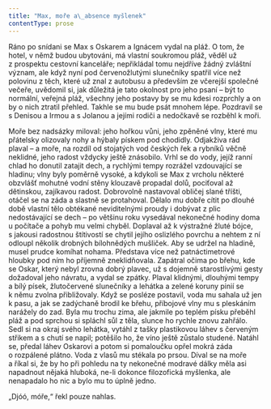 ```yaml
---
title: "Max, moře a\_absence myšlenek"
contentType: prose
---
```


<section>

Ráno po snídani se Max s Oskarem a Ignácem vydal na pláž. O tom, že hotel, v němž budou ubytováni, má vlastní soukromou pláž, věděl už z prospektu cestovní kanceláře; nepřikládal tomu nejdříve žádný zvláštní význam, ale když nyní pod červenožlutými slunečníky spatřil více než polovinu z těch, které už znal z autobusu a především ze včerejší společné večeře, uvědomil si, jak důležitá je tato okolnost pro jeho psaní – být to normální, veřejná pláž, všechny jeho postavy by se mu kdesi rozprchly a on by o nich ztratil přehled. Takhle se mu bude psát mnohem lépe. Pozdravil se s Denisou a Irmou a s Jolanou a jejími rodiči a nedočkavě se rozběhl k moři.

Moře bez nadsázky miloval: jeho hořkou vůni, jeho zpěněné vlny, které mu přátelsky olizovaly nohy a hýbaly pískem pod chodidly. Odjakživa rád plaval – a moře, na rozdíl od stojatých vod českých řek a rybníků věčně neklidné, jeho radost vždycky ještě znásobilo. Vrhl se do vody, jejíž ranní chlad ho donutil zatajit dech, a rychlými tempy rozrážel vzdouvající se hladinu; vlny byly poměrně vysoké, a kdykoli se Max z vrcholu některé obzvlášť mohutné vodní stěny klouzavě propadal dolů, pociťoval až dětinskou, zajíkavou radost. Dobrovolně nastavoval obličej slané tříšti, otáčel se na záda a slastně se protahoval. Dělalo mu dobře cítit po dlouhé době vlastní tělo obtékané neviditelnými proudy i dobývat z plic nedostávající se dech – po většinu roku vysedával nekonečné hodiny doma u počítače a pohyb mu velmi chyběl. Doplaval až k výstražné žluté bójce, s jakousi radostnou štítivostí se chytil jejího oslizlého povrchu a nehtem z ní odloupl několik drobných bílohnědých mušliček. Aby se udržel na hladině, musel prudce komíhat nohama. Představa více než patnáctimetrové hloubky pod ním ho příjemně zneklidňovala. Zapátral očima po břehu, kde se Oskar, který nebyl zrovna dobrý plavec, už s dojemně starostlivými gesty dožadoval jeho návratu, a vydal se zpátky. Plaval klidnými, dlouhými tempy a bílý písek, žlutočervené slunečníky a lehátka a zelené koruny pinií se k němu zvolna přibližovaly. Když se posléze postavil, voda mu sahala už jen k pasu, a jak se zadýchaně brodil ke břehu, příbojové vlny mu s pleskáním narážely do zad. Byla mu trochu zima, ale jakmile po teplém písku přeběhl pláž a pod sprchou si spláchl sůl z těla, slunce ho rychle znovu zahřálo. Sedl si na okraj svého lehátka, vytáhl z tašky plastikovou láhev s červeným střikem a s chutí se napil; potěšilo ho, že víno ještě zůstalo studené. Natáhl se, předal láhev Oskarovi a potom si pomaloučku opřel mokrá záda o rozpálené plátno. Voda z vlasů mu stékala po prsou. Díval se na moře a říkal si, že by ho při pohledu na ty nekonečné modravé dálky měla asi napadnout nějaká hluboká, ne-li dokonce filozofická myšlenka, ale nenapadalo ho nic a bylo mu to úplně jedno.

„Djóó, móře,“ řekl pouze nahlas.

</section>
